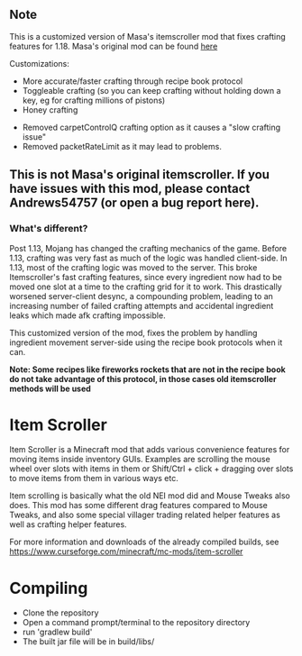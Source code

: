 ## Note
This is a customized version of Masa's itemscroller mod that fixes crafting features for 1.18. Masa's original mod can be found [here](https://github.com/maruohon/itemscroller)

Customizations:
* More accurate/faster crafting through recipe book protocol
* Toggleable crafting (so you can keep crafting without holding down a key, eg for crafting millions of pistons)
* Honey crafting

- Removed carpetControlQ crafting option as it causes a "slow crafting issue"
- Removed packetRateLimit as it may lead to problems.

## This is not Masa's original itemscroller. If you have issues with this mod, please contact Andrews54757 (or open a bug report here).

### What's different?
Post 1.13, Mojang has changed the crafting mechanics of the game. Before 1.13, crafting was very fast as much of the logic was handled client-side. In 1.13, most of the crafting logic was moved to the server. This broke Itemscroller's fast crafting features, since every ingredient now had to be moved one slot at a time to the crafting grid for it to work. This drastically worsened server-client desync, a compounding problem, leading to an increasing number of failed crafting attempts and accidental ingredient leaks which made afk crafting impossible. 

This customized version of the mod, fixes the problem by handling ingredient movement server-side using the recipe book protocols when it can. 

**Note: Some recipes like fireworks rockets that are not in the recipe book do not take advantage of this protocol, in those cases old itemscroller methods will be used**

Item Scroller
==============
Item Scroller is a Minecraft mod that adds various convenience features for moving items
inside inventory GUIs. Examples are scrolling the mouse wheel over slots with items in them
or Shift/Ctrl + click + dragging over slots to move items from them in various ways etc.

Item scrolling is basically what the old NEI mod did and Mouse Tweaks also does.
This mod has some different drag features compared to Mouse Tweaks, and also some special
villager trading related helper features as well as crafting helper features.

For more information and downloads of the already compiled builds,
see https://www.curseforge.com/minecraft/mc-mods/item-scroller

Compiling
=========
* Clone the repository
* Open a command prompt/terminal to the repository directory
* run 'gradlew build'
* The built jar file will be in build/libs/
